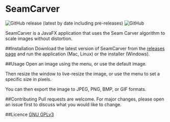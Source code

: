 # SeamCarver
![GitHub release (latest by date including pre-releases)](https://img.shields.io/github/v/release/AlexLatz/SeamCarver?include_prereleases&style=flat)
![GitHub](https://img.shields.io/github/license/AlexLatz/SeamCarver)

SeamCarver is a JavaFX application that uses the Seam Carver algorithm to scale images without distortion.

##Installation
Download the latest version of SeamCarver from the [releases page](https://github.com/AlexLatz/SeamCarver/releases/latest) and run the application (Mac, Linux) or the installer (Windows).

##Usage
Open an image using the menu, or use the default image.

Then resize the window to live-resize the image, or use the menu to set a specific size in pixels.

You can then export the image to JPEG, PNG, BMP, or GIF formats.

##Contributing
Pull requests are welcome. For major changes, please open an issue first to discuss what you would like to change.

##Licence
[GNU GPLv3](https://choosealicense.com/licenses/gpl-3.0/)